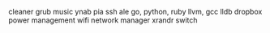 cleaner grub
music
ynab
pia
ssh
ale
go, python, ruby
llvm, gcc
lldb
dropbox
power management
wifi
network manager
xrandr switch
